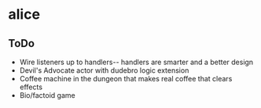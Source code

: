 alice
=====

ToDo
----

* Wire listeners up to handlers-- handlers are smarter and a better design
* Devil's Advocate actor with dudebro logic extension
* Coffee machine in the dungeon that makes real coffee that clears effects
* Bio/factoid game
